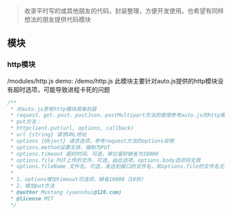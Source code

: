 > 收录平时写的或其他朋友的代码，封装整理，方便开发使用。也希望有同样想法的朋友提供代码模块

## 模块
### http模块
/modules/http.js
demo: /demo/http.js
此模块主要针对auto.js提供的http模块没有超时选项，可能导致进程卡死的问题

```js
/**
 * 对auto.js原有http模块简单封装
 * request、get、post、postJson、postMultipart方法的使用参考auto.js的http模块文档；options增加了timeout选项，缺省10000毫秒
 * put方法：
 * httpclient.put(url, options, callback)
 * url {string} 请求URL地址
 * options {Object} 请求选项，参考request方法的options说明
 * options.method设置无效，强制为PUT
 * options.timeout 超时时间，可选，单位毫秒缺省为10000
 * options.file PUT上传的文件，可选，由此选项，options.body选项将无效
 * options.fileName 文件名，可选，发送到接口的文件名，和options.file的文件名无关，也可以相同
 * 
 * 1、options增加timeout可选项，缺省10000（10秒）
 * 2、增加put方法
 * @author Mustang (yuenshui@126.com)
 * @license MIT
 */
```
